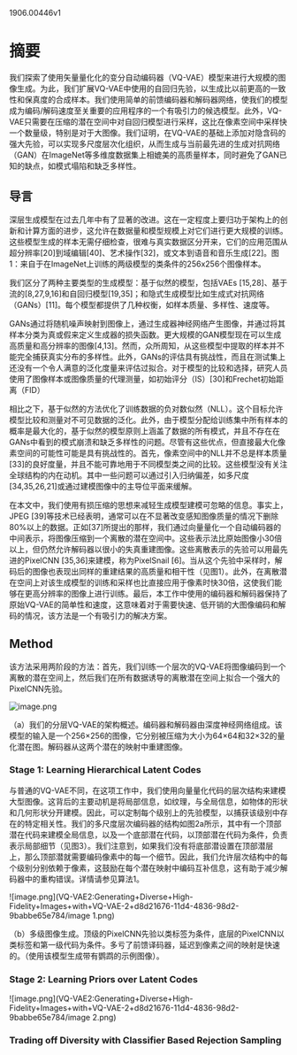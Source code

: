1906.00446v1

# 摘要

我们探索了使用矢量量化化的变分自动编码器（VQ-VAE）模型来进行大规模的图像生成。为此，我们扩展VQ-VAE中使用的自回归先验，以生成比以前更高的一致性和保真度的合成样本。我们使用简单的前馈编码器和解码器网络，使我们的模型成为编码/解码速度至关重要的应用程序的一个有吸引力的候选模型。此外，VQ-VAE只需要在压缩的潜在空间中对自回归模型进行采样，这比在像素空间中采样快一个数量级，特别是对于大图像。我们证明，在VQ-VAE的基础上添加对隐含码的强大先验，可以实现多尺度层次化组织，从而生成与当前最先进的生成对抗网络（GAN）在ImageNet等多维度数据集上相媲美的高质量样本，同时避免了GAN已知的缺点，如模式塌陷和缺乏多样性。

## 导言

深层生成模型在过去几年中有了显著的改进。这在一定程度上要归功于架构上的创新和计算方面的进步，这允许在数据量和模型规模上对它们进行更大规模的训练。这些模型生成的样本无需仔细检查，很难与真实数据区分开来，它们的应用范围从超分辨率[20]到域编辑[40]、艺术操作[32]，或文本到语音和音乐生成[22]。图1：来自于在ImageNet上训练的两级模型的类条件的256x256个图像样本。

我们区分了两种主要类型的生成模型：基于似然的模型，包括VAEs [15,28]、基于流的[8,27,9,16]和自回归模型[19,35]；和隐式生成模型比如生成式对抗网络（GANs）[11]。每个模型都提供了几种权衡，如样本质量、多样性、速度等。

GANs通过将随机噪声映射到图像上，通过生成器神经网络产生图像，并通过将其样本分类为真或假来定义生成器的损失函数。更大规模的GAN模型现在可以生成高质量和高分辨率的图像[4,13]。然而，众所周知，从这些模型中提取的样本并不能完全捕获真实分布的多样性。此外，GANs的评估具有挑战性，而且在测试集上还没有一个令人满意的泛化度量来评估过拟合。对于模型的比较和选择，研究人员使用了图像样本或图像质量的代理测量，如初始评分（IS）[30]和Frechet初始距离（FID）

相比之下，基于似然的方法优化了训练数据的负对数似然（NLL）。这个目标允许模型比较和测量对不可见数据的泛化。此外，由于模型分配给训练集中所有样本的概率是最大化的，基于似然的模型原则上涵盖了数据的所有模式，并且不存在在GANs中看到的模式崩溃和缺乏多样性的问题。尽管有这些优点，但直接最大化像素空间的可能性可能是具有挑战性的。首先，像素空间中的NLL并不总是样本质量[33]的良好度量，并且不能可靠地用于不同模型类之间的比较。这些模型没有关注全球结构的内在动机。其中一些问题可以通过引入归纳偏差，如多尺度[34,35,26,21]或通过建模图像中的主导位平面来缓解。

在本文中，我们使用有损压缩的思想来减轻生成模型建模可忽略的信息。事实上，JPEG [39]等技术已经表明，通常可以在不显著改变感知图像质量的情况下删除80%以上的数据。正如[37]所提出的那样，我们通过向量量化一个自动编码器的中间表示，将图像压缩到一个离散的潜在空间中。这些表示法比原始图像小30倍以上，但仍然允许解码器以很小的失真重建图像。这些离散表示的先验可以用最先进的PixelCNN [35,36]来建模，称为PixelSnail [6]。当从这个先验中采样时，解码后的图像也表现出同样的重建结果的高质量和相干性（见图1）。此外，在离散潜在空间上对该生成模型的训练和采样也比直接应用于像素时快30倍，这使我们能够在更高分辨率的图像上进行训练。最后，本工作中使用的编码器和解码器保持了原始VQ-VAE的简单性和速度，这意味着对于需要快速、低开销的大图像编码和解码的情况，该方法是一个有吸引力的解决方案。

## Method

该方法采用两阶段的方法：首先，我们训练一个层次的VQ-VAE将图像编码到一个离散的潜在空间上，然后我们在所有数据诱导的离散潜在空间上拟合一个强大的PixelCNN先验。

![image.png](VQ-VAE2:Generating+Diverse+High-Fidelity+Images+with+VQ-VAE-2+d8d21676-11d4-4836-98d2-9babbe65e784/image.png)

（a）我们的分层VQ-VAE的架构概述。编码器和解码器由深度神经网络组成。该模型的输入是一个256×256的图像，它分别被压缩为大小为64×64和32×32的量化潜在图。解码器从这两个潜在的映射中重建图像。

### Stage 1: Learning Hierarchical Latent Codes

与普通的VQ-VAE不同，在这项工作中，我们使用向量量化代码的层次结构来建模大型图像。这背后的主要动机是将局部信息，如纹理，与全局信息，如物体的形状和几何形状分开建模。因此，可以定制每个级别上的先验模型，以捕获该级别中存在的特定相关性。我们的多尺度层次编码器的结构如图2a所示，其中有一个顶部潜在代码来建模全局信息，以及一个底部潜在代码，以顶部潜在代码为条件，负责表示局部细节（见图3）。我们注意到，如果我们没有将底部潜设置在顶部潜层上，那么顶部潜就需要编码像素中的每一个细节。因此，我们允许层次结构中的每个级别分别依赖于像素，这鼓励在每个潜在映射中编码互补信息，这有助于减少解码器中的重构错误。详情请参见算法1。

![image.png](VQ-VAE2:Generating+Diverse+High-Fidelity+Images+with+VQ-VAE-2+d8d21676-11d4-4836-98d2-9babbe65e784/image 1.png)

（b）多级图像生成。顶级的PixelCNN先验以类标签为条件，底层的PixelCNN以类标签和第一级代码为条件。多亏了前馈译码器，延迟到像素之间的映射是快速的。（使用该模型生成带有鹦鹉的示例图像）。

### Stage 2: Learning Priors over Latent Codes

![image.png](VQ-VAE2:Generating+Diverse+High-Fidelity+Images+with+VQ-VAE-2+d8d21676-11d4-4836-98d2-9babbe65e784/image 2.png)

### Trading off Diversity with Classifier Based Rejection Sampling



